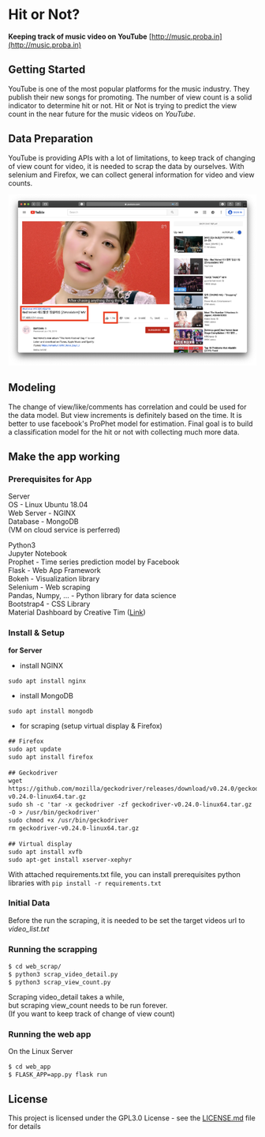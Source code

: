 # Hit or Not?

**Keeping track of music video on YouTube**
[http://music.proba.in](http://music.proba.in)

## Getting Started

YouTube is one of the most popular platforms for the music industry. They publish their new songs for promoting. The number of view count is a solid indicator to determine hit or not. Hit or Not is trying to predict the view count in the near future for the music videos on *YouTube*.

## Data Preparation

YouTube is providing APIs with a lot of limitations, to keep track of changing of view count for video, it is needed to scrap the data by ourselves. With selenium and Firefox, we can collect general information for video and view counts.

![YouTube Screen](common/images/youtube.png?raw=true "YouTube Screen")


## Modeling

The change of view/like/comments has correlation and could be used for the data model. But view increments is definitely based on the time. It is better to use facebook's ProPhet model for estimation. Final goal is to build a classification model for the hit or not with collecting much more data.

## Make the app working

### Prerequisites for App

Server  
OS - Linux Ubuntu 18.04  
Web Server - NGINX  
Database - MongoDB    
(VM on cloud service is perferred)

Python3  
Jupyter Notebook  
Prophet - Time series prediction model by Facebook  
Flask - Web App Framework  
Bokeh - Visualization library  
Selenium - Web scraping  
Pandas, Numpy, ... - Python library for data science  
Bootstrap4 - CSS Library  
Material Dashboard by Creative Tim ([Link](https://github.com/creativetimofficial/material-dashboard))

### Install & Setup

**for Server**
* install NGINX
```
sudo apt install nginx
```
* install MongoDB
```
sudo apt install mongodb
```
* for scraping (setup virtual display & Firefox)
```
## Firefox
sudo apt update
sudo apt install firefox

## Geckodriver
wget https://github.com/mozilla/geckodriver/releases/download/v0.24.0/geckodriver-v0.24.0-linux64.tar.gz
sudo sh -c 'tar -x geckodriver -zf geckodriver-v0.24.0-linux64.tar.gz -O > /usr/bin/geckodriver'
sudo chmod +x /usr/bin/geckodriver
rm geckodriver-v0.24.0-linux64.tar.gz

## Virtual display
sudo apt install xvfb
sudo apt-get install xserver-xephyr
```

With attached requirements.txt file,
you can install prerequisites python libraries with
```pip install -r requirements.txt```

### Initial Data

Before the run the scraping, it is needed to be set the target videos url to *video_list.txt*

### Running the scrapping

```
$ cd web_scrap/
$ python3 scrap_video_detail.py
$ python3 scrap_view_count.py
```
Scraping video_detail takes a while,  
but scraping view_count needs to be run forever.  
(If you want to keep track of change of view count)

### Running the web app

On the Linux Server  

```
$ cd web_app
$ FLASK_APP=app.py flask run
```


## License

This project is licensed under the GPL3.0 License - see the [LICENSE.md](LICENSE.md) file for details